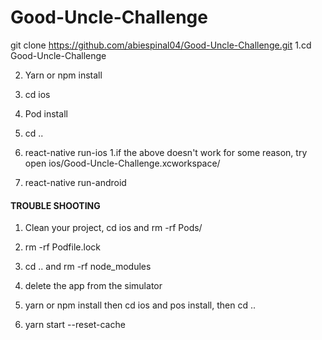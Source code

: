 # Good-Uncle-Challenge

git clone https://github.com/abiespinal04/Good-Uncle-Challenge.git
1.cd Good-Uncle-Challenge

2. Yarn or npm install

3. cd ios

4. Pod install

5. cd ..

6. react-native run-ios
  1.if the above doesn't work for some reason, try open ios/Good-Uncle-Challenge.xcworkspace/
  
 7. react-native run-android
 
 
 #### TROUBLE SHOOTING #### 
 1. Clean your project, cd ios and rm -rf Pods/
 
 2. rm -rf Podfile.lock
 
 3. cd .. and rm -rf node_modules
 
 4. delete the app from the simulator
 
 5. yarn or npm install then cd ios and pos install, then cd ..
 
 6. yarn start --reset-cache
